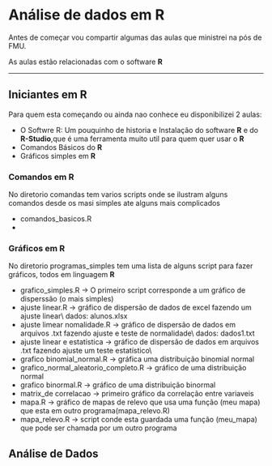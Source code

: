 # Análise de dados em R
 
Antes de começar vou compartir algumas das aulas que ministrei na pós de FMU.

As aulas estão relacionadas com o software **R**

---

## Iniciantes em R

Para quem esta começando ou ainda nao conhece eu disponibilizei 2 aulas:

* O Softwre R: Um pouquinho de historia e Instalação do software **R** e do **R-Studio**,que é uma ferramenta muito util para quem quer usar o **R**   
* Comandos Básicos do **R**
* Gráficos simples em **R**

### Comandos em R

No diretorio comandas tem varios scripts onde se ilustram alguns comandos desde os masi simples ate alguns mais complicados

* comandos_basicos.R
* 

### Gráficos em R

No diretorio programas_simples tem uma lista de alguns script para fazer gráficos, todos em linguagem **R**

* grafico_simples.R  -> O primeiro script corresponde a um gráfico de disperssão (o mais simples)
* ajuste linear.R -> gráfico de dispersão de dados de excel fazendo um ajuste linear\\
  dados: alunos.xlsx   
* ajuste limear nomalidade.R -> gráfico de dispersão de dados em arquivos .txt  fazendo ajuste e teste de normalidade\\
  dados: dados1.txt
* ajuste linear e estatistica -> gráfico de dispersão de dados em arquivos .txt  fazendo ajuste um teste estatístico\\
* grafico binomial_normal.R -> gráfica uma distribuição binomial normal
* grafico_normal_aleatorio_completo.R -> gráfico de uma distribuição normal
* grafico binormal.R -> gráfico de uma distribuição binormal
* matrix_de correlacao -> primeiro gráfico da correlação entre variaveis 
* mapa.R  -> gráfico de mapas de relevo que usa uma função (meu mapa) que esta em outro programa(mapa_relevo.R)
* mapa_relevo.R -> script conde esta guardada uma função (meu_mapa) que pode ser chamada por um outro programa    

## Análise de Dados
